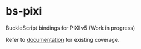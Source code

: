 # bs-pixi
BuckleScript bindings for PIXI v5 (Work in progress)

Refer to [documentation](https://ambientlight.github.io/bs-pixi) for existing coverage.